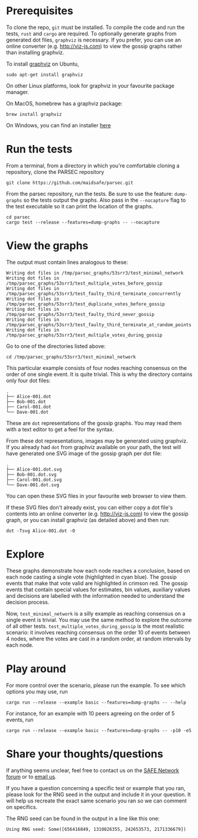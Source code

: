 # Prerequisites
To clone the repo, `git` must be installed.
To compile the code and run the tests, `rust` and `cargo` are required.
To optionally generate graphs from generated dot files, `graphviz` is necessary. If you prefer, you can use an online converter (e.g. http://viz-js.com) to view the gossip graphs rather than installing graphviz.

To install [graphviz](https://graphviz.gitlab.io/download/) on Ubuntu,
```
sudo apt-get install graphviz
```
On other Linux platforms, look for graphviz in your favourite package manager.

On MacOS, homebrew has a graphviz package:
```
brew install graphviz
```

On Windows, you can find an installer [here](https://graphviz.gitlab.io/_pages/Download/Download_windows.html)

# Run the tests

From a terminal, from a directory in which you're comfortable cloning a repository, clone the PARSEC repository

```
git clone https://github.com/maidsafe/parsec.git
```

From the parsec repository, run the tests. Be sure to use the feature: `dump-graphs` so the tests output the graphs. Also pass in the `--nocapture` flag to the test executable so it can print the location of the graphs.

```
cd parsec
cargo test --release --features=dump-graphs -- --nocapture
```

# View the graphs

The output must contain lines analogous to these:

```
Writing dot files in /tmp/parsec_graphs/53srr3/test_minimal_network
Writing dot files in /tmp/parsec_graphs/53srr3/test_multiple_votes_before_gossip
Writing dot files in /tmp/parsec_graphs/53srr3/test_faulty_third_terminate_concurrently
Writing dot files in /tmp/parsec_graphs/53srr3/test_duplicate_votes_before_gossip
Writing dot files in /tmp/parsec_graphs/53srr3/test_faulty_third_never_gossip
Writing dot files in /tmp/parsec_graphs/53srr3/test_faulty_third_terminate_at_random_points
Writing dot files in /tmp/parsec_graphs/53srr3/test_multiple_votes_during_gossip
```

Go to one of the directories listed above:
```
cd /tmp/parsec_graphs/53srr3/test_minimal_network
```

This particular example consists of four nodes reaching consensus on the order of one single event. It is quite trivial. This is why the directory contains only four dot files:
```
.
├── Alice-001.dot
├── Bob-001.dot
├── Carol-001.dot
└── Dave-001.dot
```

These are `dot` representations of the gossip graphs. You may read them with a text editor to get a feel for the syntax.

From these dot representations, images may be generated using graphviz. If you already had `dot` from graphviz available on your path, the test will have generated one SVG image of the gossip graph per dot file:
```
.
├── Alice-001.dot.svg
├── Bob-001.dot.svg
├── Carol-001.dot.svg
└── Dave-001.dot.svg
```

You can open these SVG files in your favourite web browser to view them.

If these SVG files don't already exist, you can either copy a dot file's contents into an online converter (e.g. http://viz-js.com) to view the gossip graph, or you can install graphviz (as detailed above) and then run:
```
dot -Tsvg Alice-001.dot -O
```

# Explore

These graphs demonstrate how each node reaches a conclusion, based on each node casting a single vote (highlighted in cyan blue). The gossip events that make that vote valid are highlighted in crimson red. The gossip events that contain special values for estimates, bin values, auxiliary values and decisions are labelled with the information needed to understand the decision process.

Now, `test_minimal_network` is a silly example as reaching consensus on a single event is trivial. You may use the same method to explore the outcome of all other tests. `test_multiple_votes_during_gossip` is the most realistic scenario: it involves reaching consensus on the order 10 of events between 4 nodes, where the votes are cast in a random order, at random intervals by each node.

# Play around

For more control over the scenario, please run the example. To see which options you may use, run
```
cargo run --release --example basic --features=dump-graphs -- --help
```

For instance, for an example with 10 peers agreeing on the order of 5 events, run
```
cargo run --release --example basic --features=dump-graphs -- -p10 -e5
```

# Share your thoughts/questions

If anything seems unclear, feel free to contact us on the [SAFE Network forum](https://safenetforum.org/) or to [email us](mailto:outreach@maidsafe.net).

If you have a question concerning a specific test or example that you ran, please look for the RNG seed in the output and include it in your question. It will help us recreate the exact same scenario you ran so we can comment on specifics.

The RNG seed can be found in the output in a line like this one:
```
Using RNG seed: Some([656416849, 1310826355, 242653573, 2171336679])
```